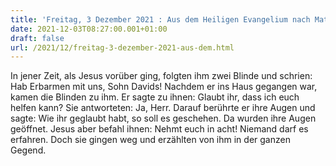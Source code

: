 ```yaml
---
title: 'Freitag, 3 Dezember 2021 : Aus dem Heiligen Evangelium nach Matthäus - Mt 9,27-31.'
date: 2021-12-03T08:27:00.001+01:00
draft: false
url: /2021/12/freitag-3-dezember-2021-aus-dem.html
---
```


In jener Zeit, als Jesus vorüber ging, folgten ihm zwei Blinde und schrien: Hab Erbarmen mit uns, Sohn Davids! Nachdem er ins Haus gegangen war, kamen die Blinden zu ihm. Er sagte zu ihnen: Glaubt ihr, dass ich euch helfen kann? Sie antworteten: Ja, Herr. Darauf berührte er ihre Augen und sagte: Wie ihr geglaubt habt, so soll es geschehen. Da wurden ihre Augen geöffnet. Jesus aber befahl ihnen: Nehmt euch in acht! Niemand darf es erfahren. Doch sie gingen weg und erzählten von ihm in der ganzen Gegend.